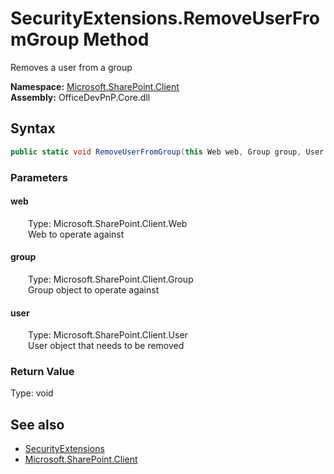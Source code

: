 # SecurityExtensions.RemoveUserFromGroup Method  
 Removes a user from a group   

**Namespace:** [Microsoft.SharePoint.Client](Microsoft.SharePoint.Client.md)  
**Assembly:** OfficeDevPnP.Core.dll  
## Syntax
```C#
public static void RemoveUserFromGroup(this Web web, Group group, User user)
```
### Parameters
#### web  
&emsp;&emsp;Type: Microsoft.SharePoint.Client.Web  
&emsp;&emsp;Web to operate against  

  

#### group  
&emsp;&emsp;Type: Microsoft.SharePoint.Client.Group  
&emsp;&emsp;Group object to operate against  

  

#### user  
&emsp;&emsp;Type: Microsoft.SharePoint.Client.User  
&emsp;&emsp;User object that needs to be removed  

  

### Return Value
Type: void  

## See also
- [SecurityExtensions](Microsoft.SharePoint.Client.SecurityExtensions.md) 
- [Microsoft.SharePoint.Client](Microsoft.SharePoint.Client.md) 
